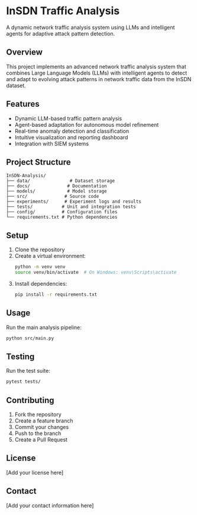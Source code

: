 # InSDN Traffic Analysis

A dynamic network traffic analysis system using LLMs and intelligent agents for adaptive attack pattern detection.

## Overview

This project implements an advanced network traffic analysis system that combines Large Language Models (LLMs) with intelligent agents to detect and adapt to evolving attack patterns in network traffic data from the InSDN dataset.

## Features

- Dynamic LLM-based traffic pattern analysis
- Agent-based adaptation for autonomous model refinement
- Real-time anomaly detection and classification
- Intuitive visualization and reporting dashboard
- Integration with SIEM systems

## Project Structure

```
InSDN-Analysis/
├── data/               # Dataset storage
├── docs/              # Documentation
├── models/            # Model storage
├── src/              # Source code
├── experiments/      # Experiment logs and results
├── tests/           # Unit and integration tests
├── config/          # Configuration files
└── requirements.txt # Python dependencies
```

## Setup

1. Clone the repository
2. Create a virtual environment:
   ```bash
   python -m venv venv
   source venv/bin/activate  # On Windows: venv\Scripts\activate
   ```
3. Install dependencies:
   ```bash
   pip install -r requirements.txt
   ```

## Usage

Run the main analysis pipeline:
```bash
python src/main.py
```

## Testing

Run the test suite:
```bash
pytest tests/
```

## Contributing

1. Fork the repository
2. Create a feature branch
3. Commit your changes
4. Push to the branch
5. Create a Pull Request

## License

[Add your license here]

## Contact

[Add your contact information here]
